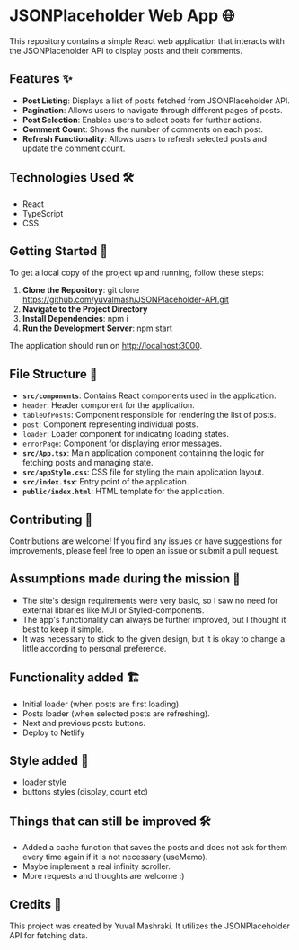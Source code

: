 # JSONPlaceholder Web App 🌐

This repository contains a simple React web application that interacts with the JSONPlaceholder API to display posts and their comments.

## Features ✨

- **Post Listing**: Displays a list of posts fetched from JSONPlaceholder API.
- **Pagination**: Allows users to navigate through different pages of posts.
- **Post Selection**: Enables users to select posts for further actions.
- **Comment Count**: Shows the number of comments on each post.
- **Refresh Functionality**: Allows users to refresh selected posts and update the comment count.

## Technologies Used 🛠️

- React
- TypeScript
- CSS

## Getting Started 🚀

To get a local copy of the project up and running, follow these steps:

1. **Clone the Repository**: git clone https://github.com/yuvalmash/JSONPlaceholder-API.git
2. **Navigate to the Project Directory**
3. **Install Dependencies**: npm i
4. **Run the Development Server**: npm start

The application should run on [http://localhost:3000](http://localhost:3000).

## File Structure 📂

- **`src/components`**: Contains React components used in the application.
- `header`: Header component for the application.
- `tableOfPosts`: Component responsible for rendering the list of posts.
- `post`: Component representing individual posts.
- `loader`: Loader component for indicating loading states.
- `errorPage`: Component for displaying error messages.
- **`src/App.tsx`**: Main application component containing the logic for fetching posts and managing state.
- **`src/appStyle.css`**: CSS file for styling the main application layout.
- **`src/index.tsx`**: Entry point of the application.
- **`public/index.html`**: HTML template for the application.

## Contributing 🤝

Contributions are welcome! If you find any issues or have suggestions for improvements, please feel free to open an issue or submit a pull request.

## Assumptions made during the mission 🤔

- The site's design requirements were very basic, so I saw no need for external libraries like MUI or Styled-components.
- The app's functionality can always be further improved, but I thought it best to keep it simple.
- It was necessary to stick to the given design, but it is okay to change a little according to personal preference.

## Functionality added 🏗️

- Initial loader (when posts are first loading).
- Posts loader (when selected posts are refreshing).
- Next and previous posts buttons.
- Deploy to Netlify

## Style added 💫

- loader style
- buttons styles (display, count etc)

## Things that can still be improved 🛠

- Added a cache function that saves the posts and does not ask for them every time again if it is not necessary (useMemo).
- Maybe implement a real infinity scroller.
- More requests and thoughts are welcome :)

## Credits 🙏

This project was created by Yuval Mashraki. It utilizes the JSONPlaceholder API for fetching data.
